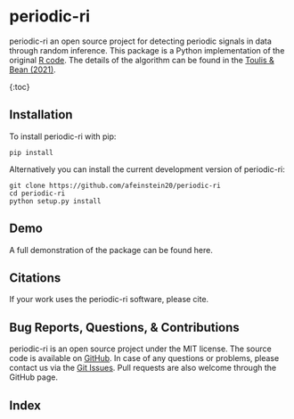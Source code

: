 periodic-ri
=====================================================

periodic-ri an open source project for detecting periodic signals in data through
random inference. This package is a Python implementation of the original [R code](https://github.com/ptoulis/ri-exoplanet-detection).
The details of the algorithm can be found in the [Toulis & Bean (2021)](https://www.ptoulis.com/s/astro_main.pdf).

{:toc}

Installation
------------

To install periodic-ri with pip:
   
    pip install

Alternatively you can install the current development version of periodic-ri:

    git clone https://github.com/afeinstein20/periodic-ri
    cd periodic-ri
    python setup.py install
	    

Demo
----

A full demonstration of the package can be found here.



Citations
---------

If your work uses the periodic-ri software, please cite.


Bug Reports, Questions, & Contributions
---------------------------------------

periodic-ri is an open source project under the MIT license. The source code is available on [GitHub](https://github.com/afeinstein20/periodic-ri). In case of any questions or problems, please contact us via the [Git Issues](https://github.com/afeinstein20/periodic-ri/issues). Pull requests are also welcome through the GitHub page.


Index
-----

